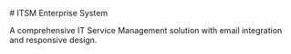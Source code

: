 \# ITSM Enterprise System

A comprehensive IT Service Management solution with email integration and responsive design.




